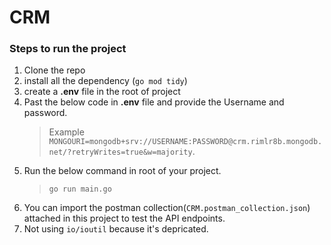 # CRM

### Steps to run the project

1. Clone the repo
2. install all the dependency (`go mod tidy`)
3. create a **.env** file in the root of project
4. Past the below code in **.env** file and provide the Username and password.
   > Example `MONGOURI=mongodb+srv://USERNAME:PASSWORD@crm.rimlr8b.mongodb.net/?retryWrites=true&w=majority`.
5. Run the below command in root of your project.
   > `go run main.go`
6. You can import the postman collection(`CRM.postman_collection.json`) attached in this project to test the API endpoints.
7. Not using `io/ioutil` because it's depricated.
